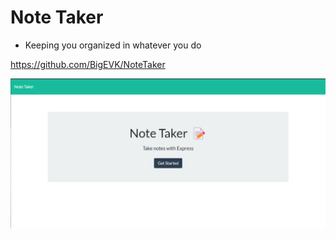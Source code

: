 # Note Taker 

- Keeping you organized in whatever you do

https://github.com/BigEVK/NoteTaker

<!-- <img src="/public/assets/images/NoteTakerScreenshot" width="400" > -->
![Login](/public/assets/images/NoteTakerScreenshot.png)

